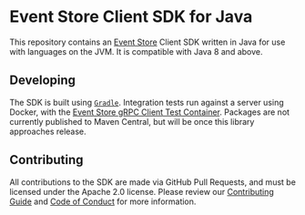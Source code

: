 # Event Store Client SDK for Java

This repository contains an [Event Store][es] Client SDK written in Java for use with languages on the JVM. It is
compatible with Java 8 and above.

## Developing

The SDK is built using [`Gradle`][gradle]. Integration tests run against a server using Docker, with the [Event Store gRPC
Client Test Container][container]. Packages are not currently published to Maven Central, but will be once this library
approaches release.

## Contributing

All contributions to the SDK are made via GitHub Pull Requests, and must be licensed under the Apache 2.0 license. Please
review our [Contributing Guide][contributing] and [Code of Conduct][code-of-conduct] for more information.

[es]: https://eventstore.com
[gradle]: https://gradle.org
[container]: https://github.com/EventStore/EventStore-Client-gRPC-TestData
[contributing]: https://github.com/EventStore/EventStoreDB-Client-Java/tree/master/CONTRIBUTING.md
[code-of-conduct]: https://github.com/EventStore/EventStoreDB-Client-Java/tree/master/CODE-OF-CONDUCT.md
